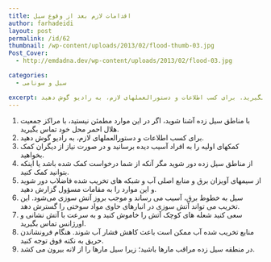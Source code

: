 ```yaml
---
title: اقدامات لازم بعد از وقوع سیل
author: farhadeidi
layout: post
permalink: /id/62
thumbnail: /wp-content/uploads/2013/02/flood-thumb-03.jpg
Post_Cover:
  - http://emdadna.dev/wp-content/uploads/2013/02/flood-03.jpg

categories:
  - سیل و سونامی

excerpt: با مناطق سیل زده آشنا شوید، اگر در این موارد مطمئن نیستید، با مراکز جمعیت هلال احمر محل خود تماس بگیرید. برای کسب اطلاعات و دستورالعملهای لازم، به رادیو گوش دهید.
---
```

  1. با مناطق سیل زده آشنا شوید، اگر در این موارد مطمئن نیستید، با مراکز جمعیت هلال احمر محل خود تماس بگیرید.
  2. برای کسب اطلاعات و دستورالعملهای لازم، به رادیو گوش دهید.
  3. کمکهای اولیه را به افراد آسیب دیده برسانید و در صورت نیاز از دیگران کمک بخواهید.
  4. از مناطق سیل زده دور شوید مگر آنکه از شما درخواست کمک شده باشد یا اینکه بتوانید کمک کنید.
  5. از سیمهای آویزان برق و منابع اصلی آب و شبکه های تخریب شده فاضلاب دور شوید و این موارد را به مقامات مسؤول گزارش دهید.
  6. سیل به خطوط برق، آسیب می رساند و موجب بروز آتش سوزی می‌شود. این تخریب می تواند آتش سوزی در انبارهای حاوی مواد سوختی را گسترش دهد.
  7. سعی کنید شعله های کوچک آتش را خاموش کنید و به سرعت با آتش نشانی و اورژانس تماس بگیرید.
  8. منابع تخریب شده آب ممکن است باعث کاهش فشار آب شوند. هنگام فرونشاندن حریق به نکته فوق توجه کنید.
  9. در منطقه سیل زده مراقب مارها باشید؛ زیرا سیل مارها را از لانه بیرون می کشد.